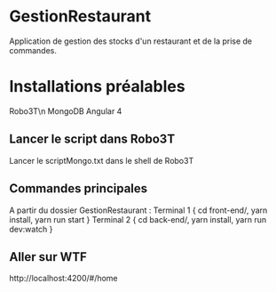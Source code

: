 # GestionRestaurant
Application de gestion des stocks d'un restaurant et de la prise de commandes.

# Installations préalables
Robo3T\n
MongoDB
Angular 4

## Lancer le script dans Robo3T
Lancer le scriptMongo.txt dans le shell de Robo3T

## Commandes principales
A partir du dossier GestionRestaurant :
Terminal 1
{
	cd front-end/,
	yarn install,
	yarn run start
}
Terminal 2
{
	cd back-end/,
	yarn install,
	yarn run dev:watch
}

## Aller sur WTF
http://localhost:4200/#/home
